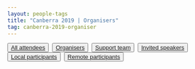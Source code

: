 ```yaml
---
layout: people-tags
title: "Canberra 2019 | Organisers"
tag: canberra-2019-organiser
---
```

<button class="grey"><a class="linkbutton" href="/tag/canberra-2019-people">
  All attendees
</a></button>&nbsp;
<button class="grey"><a class="linkbutton" href="/tag/canberra-2019-organiser">
  Organisers
</a></button>&nbsp;
<button class="grey"><a class="linkbutton" href="/tag/canberra-2019-support">
  Support team
</a></button>&nbsp;
<button class="grey"><a class="linkbutton" href="/tag/canberra-2019-speaker">
  Invited speakers
</a></button>&nbsp;
<button class="grey"><a class="linkbutton" href="/tag/canberra-2019-local">
  Local participants
</a></button>&nbsp;
<button class="grey"><a class="linkbutton" href="/tag/canberra-2019-remote">
  Remote participants
</a></button>